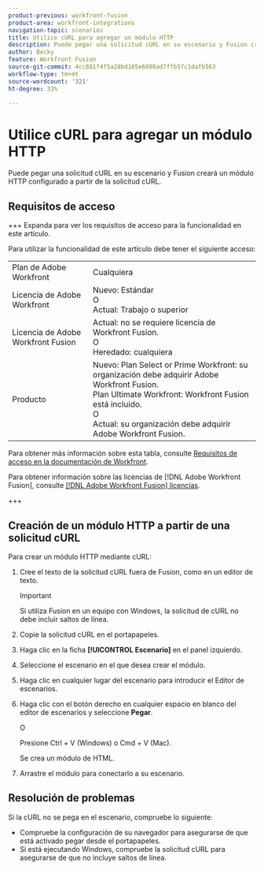 ```yaml
---
product-previous: workfront-fusion
product-area: workfront-integrations
navigation-topic: scenarios
title: Utilice cURL para agregar un módulo HTTP
description: Puede pegar una solicitud cURL en su escenario y Fusion creará un módulo HTTP configurado a partir de la solicitud cURL.
author: Becky
feature: Workfront Fusion
source-git-commit: 4cc881f4f5a28bd105e6898ad7ffb57c1dafb563
workflow-type: tm+mt
source-wordcount: '321'
ht-degree: 33%

---
```


# Utilice cURL para agregar un módulo HTTP

Puede pegar una solicitud cURL en su escenario y Fusion creará un módulo HTTP configurado a partir de la solicitud cURL.

## Requisitos de acceso

+++ Expanda para ver los requisitos de acceso para la funcionalidad en este artículo.

Para utilizar la funcionalidad de este artículo debe tener el siguiente acceso:

<table style="table-layout:auto"> 
  <tbody>  
    <tr>  
      <td>Plan de Adobe Workfront</td>  
      <td>Cualquiera</td>  
    </tr>  
    <tr>  
      <td>Licencia de Adobe Workfront</td>  
      <td>
        Nuevo: Estándar<br>
        O<br>
        Actual: Trabajo o superior
      </td>  
    </tr>  
    <tr>  
      <td>Licencia de Adobe Workfront Fusion</td>  
      <td> 
        Actual: no se requiere licencia de Workfront Fusion.<br>
        O<br>
        Heredado: cualquiera
      </td>  
    </tr>  
    <tr>  
      <td>Producto</td>  
      <td> 
        Nuevo: Plan Select or Prime Workfront: su organización debe adquirir Adobe Workfront Fusion.<br>
        Plan Ultimate Workfront: Workfront Fusion está incluido.<br>
        O<br>
        Actual: su organización debe adquirir Adobe Workfront Fusion.
      </td>  
    </tr> 
  </tbody>  
</table>

Para obtener más información sobre esta tabla, consulte [Requisitos de acceso en la documentación de Workfront](/help/quicksilver/administration-and-setup/add-users/access-levels-and-object-permissions/access-level-requirements-in-documentation.md).

Para obtener información sobre las licencias de [!DNL Adobe Workfront Fusion], consulte [[!DNL Adobe Workfront Fusion] licencias](../../workfront-fusion/get-started/license-automation-vs-integration.md).

+++

## Creación de un módulo HTTP a partir de una solicitud cURL


Para crear un módulo HTTP mediante cURL:

1. Cree el texto de la solicitud cURL fuera de Fusion, como en un editor de texto.

   >[!IMPORTANT]
   >
   >Si utiliza Fusion en un equipo con Windows, la solicitud de cURL no debe incluir saltos de línea.
1. Copie la solicitud cURL en el portapapeles.
1. Haga clic en la ficha **[!UICONTROL Escenario]** en el panel izquierdo.
1. Seleccione el escenario en el que desea crear el módulo.
1. Haga clic en cualquier lugar del escenario para introducir el Editor de escenarios.
1. Haga clic con el botón derecho en cualquier espacio en blanco del editor de escenarios y seleccione **Pegar**.

   O

   Presione Ctrl + V (Windows) o Cmd + V (Mac).


   Se crea un módulo de HTML.
1. Arrastre el módulo para conectarlo a su escenario.

## Resolución de problemas

Si la cURL no se pega en el escenario, compruebe lo siguiente:

* Compruebe la configuración de su navegador para asegurarse de que está activado pegar desde el portapapeles.
* Si está ejecutando Windows, compruebe la solicitud cURL para asegurarse de que no incluye saltos de línea.



